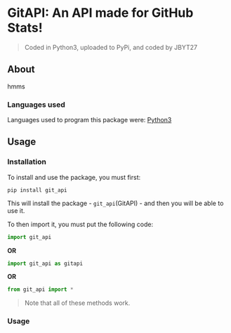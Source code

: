 # GitAPI: An API made for GitHub Stats!
> Coded in Python3, uploaded to PyPi, and coded by JBYT27

## About
hmms

### Languages used
Languages used to program this package were: [Python3](https://python.org)

## Usage
### Installation

To install and use the package, you must first:

```shell
pip install git_api
```

This will install the package - `git_api`(GitAPI) - and then you will be able to use it. 

To then import it, you must put the following code:

```py
import git_api
```
**OR**
```py
import git_api as gitapi
```
**OR**
```py
from git_api import *
```

> Note that all of these methods work.

### Usage
